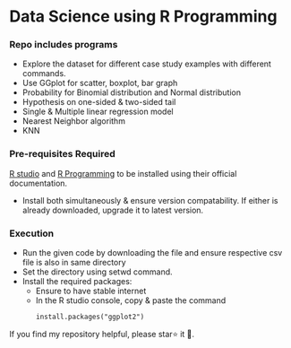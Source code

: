 # Data Science using R Programming
### Repo includes programs
* Explore the dataset for different case study examples with different commands.
* Use GGplot for scatter, boxplot, bar graph
* Probability for Binomial distribution and Normal distribution
* Hypothesis on one-sided & two-sided tail
* Single & Multiple linear regression model
* Nearest Neighbor algorithm
* KNN
  
### Pre-requisites Required
[R studio](https://posit.co/downloads/)  and [R Programming](https://cran.r-project.org/bin/windows/base/) to be installed using their official documentation.
- Install both simultaneously & ensure version compatability. If either is already downloaded, upgrade it to latest version.
  
### Execution
- Run the given code by downloading the file and ensure respective csv file is also in same directory
- Set the directory using setwd command.
- Install the required packages:
    - Ensure to have stable internet
    - In the R studio console, copy & paste the command
      ```
      install.packages("ggplot2")

      ```

If you find my repository helpful, please star⭐ it 🌟.
